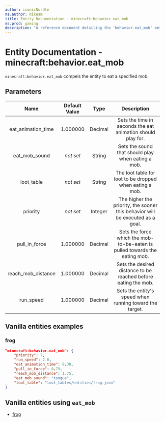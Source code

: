 ```yaml
---
author: iconicNurdle
ms.author: mikeam
title: Entity Documentation - minecraft:behavior.eat_mob
ms.prod: gaming
description: "A reference document detailing the 'behavior.eat_mob' entity goal"
---
```


# Entity Documentation - minecraft:behavior.eat_mob

`minecraft:behavior.eat_mob` compels the entity to eat a specified mob.

## Parameters

| Name| Default Value| Type| Description |
|:-----------:|:-----------:|:-----------:|:-----------:|
| eat_animation_time| 1.000000| Decimal| Sets the time in seconds the eat animation should play for. |
| eat_mob_sound|*not set* | String| Sets the sound that should play when eating a mob. |
| loot_table|*not set* | String| The loot table for loot to be dropped when eating a mob. |
| priority|*not set*|Integer|The higher the priority, the sooner this behavior will be executed as a goal.|
| pull_in_force| 1.000000| Decimal| Sets the force which the mob-to-be-eaten is pulled towards the eating mob. |
| reach_mob_distance| 1.000000| Decimal| Sets the desired distance to be reached before eating the mob. |
| run_speed| 1.000000| Decimal| Sets the entity's speed when running toward the target. |

## Vanilla entities examples

### frog

```json
"minecraft:behavior.eat_mob": {
    "priority": 7,
    "run_speed": 2.0,
    "eat_animation_time": 0.30,
    "pull_in_force": 0.75,
    "reach_mob_distance": 1.75,
    "eat_mob_sound": "tongue",
    "loot_table": "loot_tables/entities/frog.json"
}
```

## Vanilla entities using `eat_mob`

- [frog](../../../../Source/VanillaBehaviorPack_Snippets/entities/frog.md)
